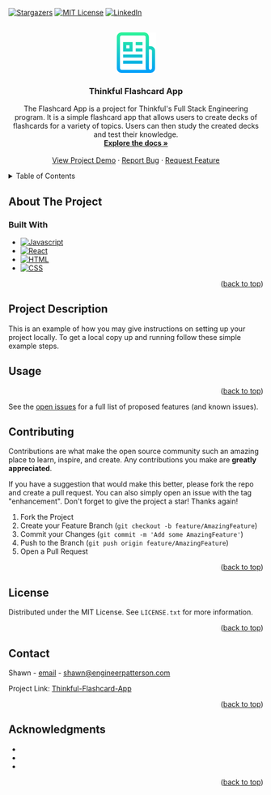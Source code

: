 <!-- PROJECT SHIELDS -->
<!--
*** I'm using markdown "reference style" links for readability.
*** Reference links are enclosed in brackets [ ] instead of parentheses ( ).
*** See the bottom of this document for the declaration of the reference variables
*** for contributors-url, forks-url, etc. This is an optional, concise syntax you may use.
*** https://www.markdownguide.org/basic-syntax/#reference-style-links
-->

[![Stargazers][stars-shield]][stars-url]
[![MIT License][license-shield]][license-url]
[![LinkedIn][linkedin-shield]][linkedin-url]



<!-- PROJECT LOGO -->
<br />
<div align="center">
   <a href="https://github.com/othneildrew/Best-README-Template">
    <img src="src/images/logo.png" alt="Logo" width="80" height="80">
  </a>

<h3 align="center">Thinkful Flashcard App</h3>

  <p align="center">
    The Flashcard App is a project for Thinkful's Full Stack Engineering program. It is a simple flashcard app that allows users to create decks of flashcards for a variety of topics. Users can then study the created decks and test their knowledge.
    <br />
    <a href="https://github.com/BountyFiveO/Thinkful-Flashcard-App"><strong>Explore the docs »</strong></a>
    <br />
    <br />
    <a href="https://github.com/BountyFiveO/Thinkful-Flashcard-App">View Project Demo</a>
    ·
    <a href="https://github.com/BountyFiveO/Thinkful-Flashcard-App/issues">Report Bug</a>
    ·
    <a href="https://github.com/BountyFiveO/Thinkful-Flashcard-App/issues">Request Feature</a>
  </p>
</div>



<!-- TABLE OF CONTENTS -->
<details>
  <summary>Table of Contents</summary>
  <ol>
    <li>
      <a href="#about-the-project">About The Project</a>
      <ul>
        <li><a href="#built-with">Built With</a></li>
      </ul>
    </li>
    <li>
      <a href="#getting-started">Getting Started</a>
      <ul>
        <li><a href="#prerequisites">Prerequisites</a></li>
        <li><a href="#installation">Installation</a></li>
      </ul>
    </li>
    <li><a href="#usage">Usage</a></li>
    <li><a href="#roadmap">Roadmap</a></li>
    <li><a href="#contributing">Contributing</a></li>
    <li><a href="#license">License</a></li>
    <li><a href="#contact">Contact</a></li>
    <li><a href="#acknowledgments">Acknowledgments</a></li>
  </ol>
</details>



<!-- ABOUT THE PROJECT -->
## About The Project

<!-- [![Product Name Screen Shot][product-screenshot]](https://example.com) -->

<!-- Here's a blank template to get started: To avoid retyping too much info. Do a search and replace with your text editor for the following: `BountyFiveO`, `Thinkful-Flashcard-App`, `twitter_handle`, `engineerpatterson`, `email_client`, `email`, `Thinkful Flashcard App`, `project_description` -->




### Built With

* [![Javascript][Javascript]][Javascript-url]
* [![React][React.js]][React-url]
* [![HTML][HTML]][HTML-url]
* [![CSS][CSS]][CSS-url]


<p align="right">(<a href="#readme-top">back to top</a>)</p>



<!-- GETTING STARTED -->
## Project Description

This is an example of how you may give instructions on setting up your project locally.
To get a local copy up and running follow these simple example steps.

<!-- USAGE EXAMPLES -->
## Usage

<!-- Use this space to show useful examples of how a project can be used. Additional screenshots, code examples and demos work well in this space. You may also link to more resources. -->

<!-- _For more examples, please refer to the [Documentation](https://example.com)_ -->

<p align="right">(<a href="#readme-top">back to top</a>)</p>

See the [open issues](https://github.com/BountyFiveO/Thinkful-Flashcard-App/issues) for a full list of proposed features (and known issues).
<!-- CONTRIBUTING -->
## Contributing

Contributions are what make the open source community such an amazing place to learn, inspire, and create. Any contributions you make are **greatly appreciated**.

If you have a suggestion that would make this better, please fork the repo and create a pull request. You can also simply open an issue with the tag "enhancement".
Don't forget to give the project a star! Thanks again!

1. Fork the Project
2. Create your Feature Branch (`git checkout -b feature/AmazingFeature`)
3. Commit your Changes (`git commit -m 'Add some AmazingFeature'`)
4. Push to the Branch (`git push origin feature/AmazingFeature`)
5. Open a Pull Request

<p align="right">(<a href="#readme-top">back to top</a>)</p>



<!-- LICENSE -->
## License

Distributed under the MIT License. See `LICENSE.txt` for more information.

<p align="right">(<a href="#readme-top">back to top</a>)</p>



<!-- CONTACT -->
## Contact

Shawn - [email](https://twitter.com/Linkedin_handle) - shawn@engineerpatterson.com

Project Link: [Thinkful-Flashcard-App](https://github.com/BountyFiveO/Thinkful-Flashcard-App)

<p align="right">(<a href="#readme-top">back to top</a>)</p>



<!-- ACKNOWLEDGMENTS -->
## Acknowledgments

* []()
* []()
* []()

<p align="right">(<a href="#readme-top">back to top</a>)</p>



<!-- MARKDOWN LINKS & IMAGES -->
<!-- https://www.markdownguide.org/basic-syntax/#reference-style-links -->
[stars-shield]: https://img.shields.io/github/stars/BountyFiveO/Thinkful-Flashcard-App.svg?style=for-the-badge
[stars-url]: https://github.com/BountyFiveO/Thinkful-Flashcard-App/stargazers
[license-shield]: https://img.shields.io/github/license/BountyFiveO/Thinkful-Flashcard-App.svg?style=for-the-badge
[license-url]: https://github.com/BountyFiveO/Thinkful-Flashcard-App/blob/master/LICENSE.txt
[linkedin-shield]: https://img.shields.io/badge/-LinkedIn-black.svg?style=for-the-badge&logo=linkedin&colorB=555
[linkedin-url]: https://linkedin.com/in/engineerpatterson
[product-screenshot]: https://engineerpatterson.com/images/ep-logo.png
[Javascript]: https://img.shields.io/badge/Javascript-000000?style=for-the-badge&logo=nextdotjs&logoColor=white
[Javascript-url]: https://developer.mozilla.org/en-US/docs/Web/JavaScript/Guide
[React.js]: https://img.shields.io/badge/React-20232A?style=for-the-badge&logo=react&logoColor=61DAFB
[React-url]: https://reactjs.org/
[Bootstrap.com]: https://img.shields.io/badge/Bootstrap-563D7C?style=for-the-badge&logo=bootstrap&logoColor=white
[Bootstrap-url]: https://getbootstrap.com
[engineerpatterson.com]: https://img.shields.io/badge/Engineerpatterson-000000?style=for-the-badge&logo=EngineerPatterson&logoColor=white
[engineerpatterson-url]: https://engineerpatterson.com
[email]: https://img.shields.io/badge/Email-000000?style=for-the-badge&logo=gmail&logoColor=white
[email-url]: mailto:shawn@engineerpatterson.com
[HTML]: https://img.shields.io/badge/HTML-000000?style=for-the-badge&logo=html5&logoColor=white
[HTML-url]: https://developer.mozilla.org/en-US/docs/Web/HTML
[CSS]: https://img.shields.io/badge/CSS-000000?style=for-the-badge&logo=css3&logoColor=white
[CSS-url]: https://developer.mozilla.org/en-US/docs/Web/CSS


